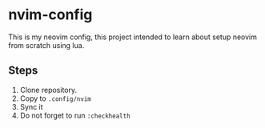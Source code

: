 # nvim-config

This is my neovim config, this project intended to learn about setup neovim from scratch using lua.

## Steps
1. Clone repository.
2. Copy to `.config/nvim`
3. Sync it
4. Do not forget to run `:checkhealth`
